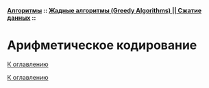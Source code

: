 **[Алгоритмы](../../README.md#алгоритмы) :: [Жадные алгоритмы (Greedy Algorithms) || Сжатие данных](../../README.md#жадные-алгоритмы-greedy-algorithms--сжатие-данных) ::**
# Арифметическое кодирование

<!--

-->

[К оглавлению](../../README.md#жадные-алгоритмы-greedy-algorithms--сжатие-данных)



[К оглавлению](../../README.md#жадные-алгоритмы-greedy-algorithms--сжатие-данных)
